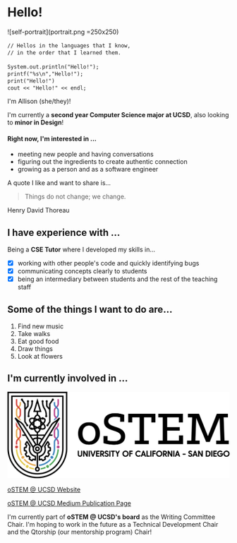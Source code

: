 # Hello!
![self-portrait](portrait.png =250x250)
```
// Hellos in the languages that I know, 
// in the order that I learned them.

System.out.println("Hello!");
printf("%s\n","Hello!");
print("Hello!")
cout << "Hello!" << endl;
```

I'm Allison (she/they)!

I'm currently a **second year Computer Science major at UCSD**, also looking to **minor in Design**!

#### Right now, I'm interested in ...
- meeting new people and having conversations
- figuring out the ingredients to create authentic connection
- growing as a person and as a software engineer

A quote I like and want to share is...
> Things do not change; we change.

Henry David Thoreau


## I have experience with ...
Being a **CSE Tutor** where I developed my skills in...
- [X] working with other people's code and quickly identifying bugs
- [X] communicating concepts clearly to students
- [X] being an intermediary between students and the rest of the teaching staff 

## Some of the things I want to do are... 
1. Find new music
2. Take walks
3. Eat good food
4. Draw things
5. Look at flowers

## I'm currently involved in ...
![picture of oSTEM logo](oSTEM_Horizontal-FullColor_Black.png)

[oSTEM @ UCSD Website](https://ostem.ucsd.edu/index)

[oSTEM @ UCSD Medium Publication Page](https://medium.com/ostem-ucsd)

I'm currently part of **oSTEM @ UCSD's board** as the Writing Committee Chair. I'm hoping to work in the future as a Technical Development Chair and the Qtorship (our mentorship program) Chair!